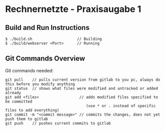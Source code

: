 # Rechnernetzte - Praxisaugabe 1

## Build and Run Instructions
```
$ ./build.sh                    // Building
$ ./build/webserver <Port>      // Running
```

## Git Commands Overview

Git commands needed:

```
git pull    // pulls current version from gitlab to you pc, always do this before you modify anything
git status  // shows what files were modified and untracked or added already
git add <files>                  // adds modified files specified to be committed 
                                    (use * or . instead of specific files to add everything)
git commit -m "<commit message>" // commits the changes, does not yet push them to gitlab
git push    // pushes current commits to gitlab
```